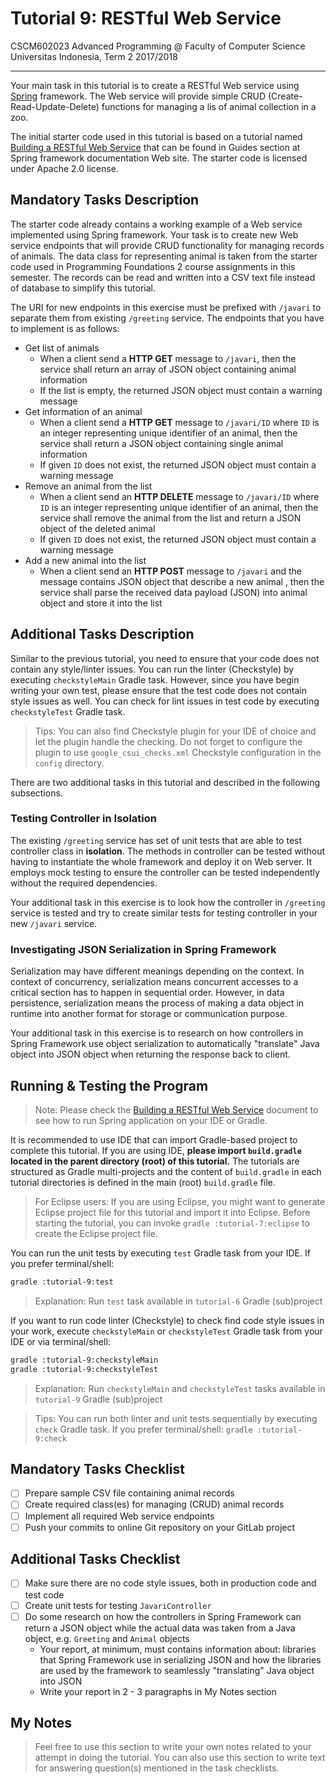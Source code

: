 # Tutorial 9: RESTful Web Service

CSCM602023 Advanced Programming @ Faculty of Computer Science Universitas
Indonesia, Term 2 2017/2018

* * *

Your main task in this tutorial is to create a RESTful Web service using
[Spring](https://spring.io) framework. The Web service will provide simple
CRUD (Create-Read-Update-Delete) functions for managing a lis of animal
collection in a zoo.

The initial starter code used in this tutorial is based on a tutorial named
[Building a RESTful Web Service](https://spring.io/guides/gs/rest-service/)
that can be found in Guides section at Spring framework documentation Web site.
The starter code is licensed under Apache 2.0 license.

## Mandatory Tasks Description

The starter code already contains a working example of a Web service
implemented using Spring framework. Your task is to create new Web service
endpoints that will provide CRUD functionality for managing records of animals.
The data class for representing animal is taken from the starter code used
in Programming Foundations 2 course assignments in this semester. The records
can be read and written into a CSV text file instead of database to simplify
this tutorial.

The URI for new endpoints in this exercise must be prefixed with `/javari` to
separate them from existing `/greeting` service. The endpoints that you have to
implement is as follows:

- Get list of animals
    - When a client send a **HTTP GET** message to `/javari`, then the
    service shall return an array of JSON object containing animal information
    - If the list is empty, the returned JSON object must contain a warning
    message
- Get information of an animal
    - When a client send a **HTTP GET** message to `/javari/ID` where `ID` is
    an integer representing unique identifier of an animal, then the service
    shall return a JSON object containing single animal information
    - If given `ID` does not exist, the returned JSON object must contain a
    warning message
- Remove an animal from the list
    - When a client send an **HTTP DELETE** message to `/javari/ID` where `ID`
    is an integer representing unique identifier of an animal, then the service
    shall remove the animal from the list and return a JSON object of the
    deleted animal
    - If given `ID` does not exist, the returned JSON object must contain a
    warning message
- Add a new animal into the list
    - When a client send an **HTTP POST** message to `/javari` and the message
    contains JSON object that describe a new animal , then the service shall
    parse the received data payload (JSON) into animal object and store it into
    the list

## Additional Tasks Description

Similar to the previous tutorial, you need to ensure that your code does not
contain any style/linter issues. You can run the linter (Checkstyle) by
executing `checkstyleMain` Gradle task. However, since you have begin writing
your own test, please ensure that the test code does not contain style issues
as well. You can check for lint issues in test code by executing
`checkstyleTest` Gradle task.

> Tips: You can also find Checkstyle plugin for your IDE of choice and let
> the plugin handle the checking. Do not forget to configure the plugin to
> use `google_csui_checks.xml` Checkstyle configuration in the `config`
> directory.

There are two additional tasks in this tutorial and described in the following
subsections.

### Testing Controller in Isolation

The existing `/greeting` service has set of unit tests that are able to test
controller class in **isolation**. The methods in controller can be tested
without having to instantiate the whole framework and deploy it on Web server.
It employs mock testing to ensure the controller can be tested independently
without the required dependencies.

Your additional task in this exercise is to look how the controller in
`/greeting` service is tested and try to create similar tests for testing
controller in your new `/javari` service.

### Investigating JSON Serialization in Spring Framework

Serialization may have different meanings depending on the context. In context
of concurrency, serialization means concurrent accesses to a critical section
has to happen in sequential order. However, in data persistence, serialization
means the process of making a data object in runtime into another format for
storage or communication purpose.

Your additional task in this exercise is to research on how controllers in
Spring Framework use object serialization to automatically "translate" Java
object into JSON object when returning the response back to client.

## Running & Testing the Program

> Note: Please check the [Building a RESTful Web Service](https://spring.io/guides/gs/rest-service/)
> document to see how to run Spring application on your IDE or Gradle.

It is recommended to use IDE that can import Gradle-based project to complete this
tutorial. If you are using IDE, **please import `build.gradle` located in the
parent directory (root) of this tutorial.** The tutorials are structured as
Gradle multi-projects and the content of `build.gradle` in each tutorial
directories is defined in the main (root) `build.gradle` file.

> For Eclipse users: If you are using Eclipse, you might want to generate
> Eclipse project file for this tutorial and import it into Eclipse.
> Before starting the tutorial, you can invoke `gradle :tutorial-7:eclipse`
> to create the Eclipse project file.

You can run the unit tests by executing `test` Gradle task from your IDE. If you
prefer terminal/shell:

```bash
gradle :tutorial-9:test
```

> Explanation: Run `test` task available in `tutorial-6` Gradle (sub)project

If you want to run code linter (Checkstyle) to check find code style issues in
your work, execute `checkstyleMain` or `checkstyleTest` Gradle task from your IDE
or via terminal/shell:

```bash
gradle :tutorial-9:checkstyleMain
gradle :tutorial-9:checkstyleTest
```

> Explanation: Run `checkstyleMain` and `checkstyleTest` tasks available in
> `tutorial-9` Gradle (sub)project

> Tips: You can run both linter and unit tests sequentially by executing `check`
> Gradle task. If you prefer terminal/shell: `gradle :tutorial-9:check`

## Mandatory Tasks Checklist

- [ ] Prepare sample CSV file containing animal records
- [ ] Create required class(es) for managing (CRUD) animal records
- [ ] Implement all required Web service endpoints
- [ ] Push your commits to online Git repository on your GitLab project

## Additional Tasks Checklist

- [ ] Make sure there are no code style issues, both in production code and
test code
- [ ] Create unit tests for testing `JavariController`
- [ ] Do some research on how the controllers in Spring Framework can return
a JSON object while the actual data was taken from a Java object, e.g.
`Greeting` and `Animal` objects
    - Your report, at minimum, must contains information about: libraries that
    Spring Framework use in serializing JSON and how the libraries are used
    by the framework to seamlessly "translating" Java object into JSON
    - Write your report in 2 - 3 paragraphs in My Notes section

## My Notes

> Feel free to use this section to write your own notes related to your attempt
> in doing the tutorial. You can also use this section to write text for
> answering question(s) mentioned in the task checklists.
